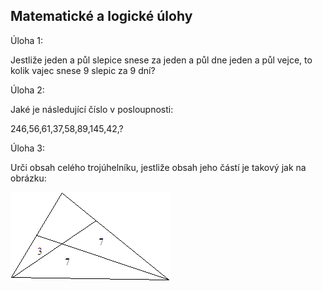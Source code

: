 ## Matematické a logické úlohy

Úloha 1:

Jestliže jeden a půl slepice snese za jeden a půl dne jeden a půl vejce, to kolik vajec snese 9 slepic za 9 dní?

Úloha 2:

Jaké je následující číslo v posloupnosti:

246,56,61,37,58,89,145,42,?

Úloha 3:

Urči  obsah celého trojúhelníku, jestliže obsah jeho částí je takový jak na obrázku:

![Úloha 3:](../assets/img/zadanie.jpg)
